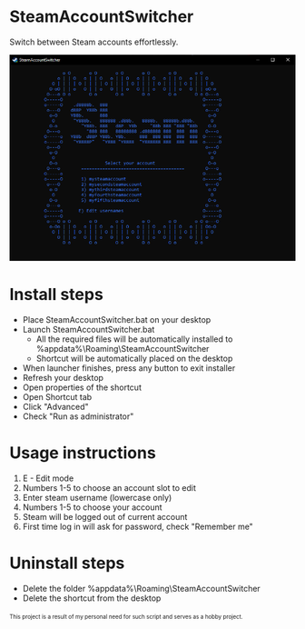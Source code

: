 # SteamAccountSwitcher
Switch between Steam accounts effortlessly.

![Preview image](https://github.com/2BSS/SteamAccountSwitcher/blob/main/Screenshots/SteamAccountSwitcherMenuPreview.png?raw=true)

# Install steps
* Place SteamAccountSwitcher.bat on your desktop
* Launch SteamAccountSwitcher.bat
  * All the required files will be automatically installed to %appdata%\Roaming\SteamAccountSwitcher
  * Shortcut will be automatically placed on the desktop
* When launcher finishes, press any button to exit installer
* Refresh your desktop
* Open properties of the shortcut
* Open Shortcut tab
* Click "Advanced"
* Check "Run as administrator"

# Usage instructions
1. E - Edit mode
2. Numbers 1-5 to choose an account slot to edit
3. Enter steam username (lowercase only)
4. Numbers 1-5 to choose your account
5. Steam will be logged out of current account
6. First time log in will ask for password, check "Remember me"

# Uninstall steps
* Delete the folder %appdata%\Roaming\SteamAccountSwitcher
* Delete the shortcut from the desktop
  
<sup><sub>This project is a result of my personal need for such script and serves as a hobby project.</sub></sup>
